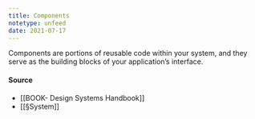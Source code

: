 ```yaml
---
title: Components
notetype: unfeed
date: 2021-07-17
---
```


Components are portions of reusable code within your system, and they serve as the building blocks of your application’s interface.

#### Source

- [[BOOK- Design Systems Handbook]]
- [[§System]]